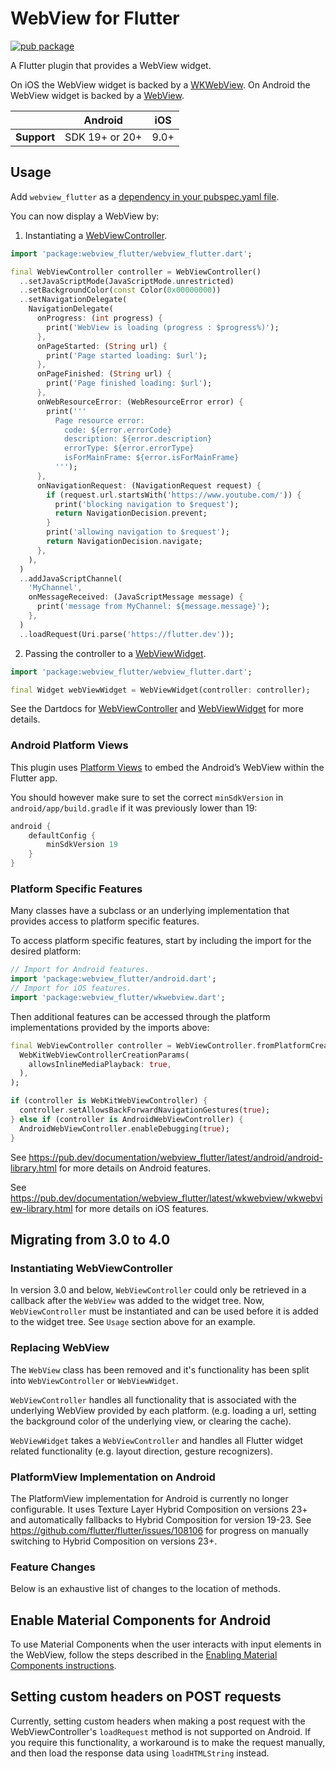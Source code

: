 # WebView for Flutter

<?code-excerpt path-base="excerpts/packages/webview_flutter_example"?>

[![pub package](https://img.shields.io/pub/v/webview_flutter.svg)](https://pub.dev/packages/webview_flutter)

A Flutter plugin that provides a WebView widget.

On iOS the WebView widget is backed by a [WKWebView](https://developer.apple.com/documentation/webkit/wkwebview).
On Android the WebView widget is backed by a [WebView](https://developer.android.com/reference/android/webkit/WebView).

|             | Android        | iOS  |
|-------------|----------------|------|
| **Support** | SDK 19+ or 20+ | 9.0+ |

## Usage
Add `webview_flutter` as a [dependency in your pubspec.yaml file](https://pub.dev/packages/webview_flutter/install).

You can now display a WebView by:

1. Instantiating a [WebViewController](https://pub.dev/documentation/webview_flutter/latest/webview_flutter/WebViewController-class.html).

<?code-excerpt "simple_example.dart (webview_controller)"?>
```dart
import 'package:webview_flutter/webview_flutter.dart';

final WebViewController controller = WebViewController()
  ..setJavaScriptMode(JavaScriptMode.unrestricted)
  ..setBackgroundColor(const Color(0x00000000))
  ..setNavigationDelegate(
    NavigationDelegate(
      onProgress: (int progress) {
        print('WebView is loading (progress : $progress%)');
      },
      onPageStarted: (String url) {
        print('Page started loading: $url');
      },
      onPageFinished: (String url) {
        print('Page finished loading: $url');
      },
      onWebResourceError: (WebResourceError error) {
        print('''
          Page resource error:
            code: ${error.errorCode}
            description: ${error.description}
            errorType: ${error.errorType}
            isForMainFrame: ${error.isForMainFrame}
          ''');
      },
      onNavigationRequest: (NavigationRequest request) {
        if (request.url.startsWith('https://www.youtube.com/')) {
          print('blocking navigation to $request');
          return NavigationDecision.prevent;
        }
        print('allowing navigation to $request');
        return NavigationDecision.navigate;
      },
    ),
  )
  ..addJavaScriptChannel(
    'MyChannel',
    onMessageReceived: (JavaScriptMessage message) {
      print('message from MyChannel: ${message.message}');
    },
  )
  ..loadRequest(Uri.parse('https://flutter.dev'));
```

2. Passing the controller to a [WebViewWidget](https://pub.dev/documentation/webview_flutter/latest/webview_flutter/WebViewWidget-class.html).

<?code-excerpt "simple_example.dart (webview_widget)"?>
```dart
import 'package:webview_flutter/webview_flutter.dart';

final Widget webViewWidget = WebViewWidget(controller: controller);
```

See the Dartdocs for [WebViewController](https://pub.dev/documentation/webview_flutter/latest/webview_flutter/WebViewController-class.html)
and [WebViewWidget](https://pub.dev/documentation/webview_flutter/latest/webview_flutter/WebViewWidget-class.html)
for more details.

### Android Platform Views

This plugin uses
[Platform Views](https://flutter.dev/docs/development/platform-integration/platform-views) to embed
the Android’s WebView within the Flutter app.

You should however make sure to set the correct `minSdkVersion` in `android/app/build.gradle` if it was previously lower than 19:

```groovy
android {
    defaultConfig {
        minSdkVersion 19
    }
}
```

### Platform Specific Features

Many classes have a subclass or an underlying implementation that provides access to platform
specific features.

To access platform specific features, start by including the import for the desired platform:

<?code-excerpt "main.dart (platform_imports)"?>
```dart
// Import for Android features.
import 'package:webview_flutter/android.dart';
// Import for iOS features.
import 'package:webview_flutter/wkwebview.dart';
```

Then additional features can be accessed through the platform implementations provided by the
imports above:

<?code-excerpt "main.dart (platform_features)"?>
```dart
final WebViewController controller = WebViewController.fromPlatformCreationParams(
  WebKitWebViewControllerCreationParams(
    allowsInlineMediaPlayback: true,
  ),
);

if (controller is WebKitWebViewController) {
  controller.setAllowsBackForwardNavigationGestures(true);
} else if (controller is AndroidWebViewController) {
  AndroidWebViewController.enableDebugging(true);
}
```

See https://pub.dev/documentation/webview_flutter/latest/android/android-library.html
for more details on Android features.

See https://pub.dev/documentation/webview_flutter/latest/wkwebview/wkwebview-library.html
for more details on iOS features.

## Migrating from 3.0 to 4.0

### Instantiating WebViewController

In version 3.0 and below, `WebViewController` could only be retrieved in a callback after the
`WebView` was  added to the widget tree. Now, `WebViewController` must be instantiated and can be
used before it is added to the widget tree. See `Usage` section above for an example.

### Replacing WebView

The `WebView` class has been removed and it's functionality has been split into `WebViewController`
or `WebViewWidget`.

`WebViewController` handles all functionality that is associated with the underlying WebView
provided by each platform. (e.g. loading a url, setting the background color of the underlying view,
or clearing the cache).

`WebViewWidget` takes a `WebViewController` and handles all Flutter widget related functionality
(e.g. layout direction, gesture recognizers).

### PlatformView Implementation on Android

The PlatformView implementation for Android is currently no longer configurable. It uses Texture
Layer Hybrid Composition on versions 23+ and automatically fallbacks to Hybrid Composition for
version 19-23. See https://github.com/flutter/flutter/issues/108106 for progress on manually
switching to Hybrid Composition on versions 23+.

### Feature Changes

Below is an exhaustive list of changes to the location of methods.



## Enable Material Components for Android

To use Material Components when the user interacts with input elements in the WebView,
follow the steps described in the [Enabling Material Components instructions](https://flutter.dev/docs/deployment/android#enabling-material-components).

## Setting custom headers on POST requests

Currently, setting custom headers when making a post request with the WebViewController's `loadRequest` method is not supported on Android.
If you require this functionality, a workaround is to make the request manually, and then load the response data using `loadHTMLString` instead.
